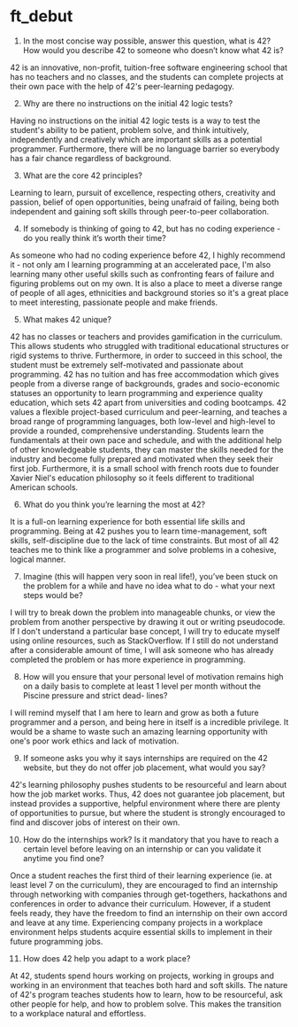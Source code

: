 # ft_debut

1. In the most concise way possible, answer this question, what is 42? How would you describe 42 to someone who doesn’t know what 42 is?

42 is an innovative, non-profit, tuition-free software engineering school that has no teachers and no classes, and the students can complete projects at their own pace with the help of 42's peer-learning pedagogy. 

2. Why are there no instructions on the initial 42 logic tests?

Having no instructions on the initial 42 logic tests is a way to test the student's ability to be patient, problem solve, and think intuitively, independently and creatively which are important skills as a potential programmer. Furthermore, there will be no language barrier so everybody has a fair chance regardless of background.

3. What are the core 42 principles?

Learning to learn, pursuit of excellence, respecting others, creativity and passion, belief of open opportunities, being unafraid of failing, being both independent and gaining soft skills through peer-to-peer collaboration. 

4. If somebody is thinking of going to 42, but has no coding experience - do you really think it’s worth their time?

As someone who had no coding experience before 42, I highly recommend it - not only am I learning programming at an accelerated pace, I'm also learning many other useful skills such as confronting fears of failure and figuring problems out on my own. It is also a place to meet a diverse range of people of all ages, ethnicities and background stories so it's a great place to meet interesting, passionate people and make friends.

5. What makes 42 unique?

42 has no classes or teachers and provides gamification in the curriculum. This allows students who struggled with traditional educational structures or rigid systems to thrive. Furthermore, in order to succeed in this school, the student must be extremely self-motivated and passionate about programming.
42 has no tuition and has free accommodation which gives people from a diverse range of backgrounds, grades and socio-economic statuses an opportunity to learn programming and experience quality education, which sets 42 apart from universities and coding bootcamps. 
42 values a flexible project-based curriculum and peer-learning, and teaches a broad range of programming languages, both low-level and high-level to provide a rounded, comprehensive understanding. Students learn the fundamentals at their own pace and schedule, and with the additional help of other knowledgeable students, they can master the skills needed for the industry and become fully prepared and motivated when they seek their first job.
Furthermore, it is a small school with french roots due to founder Xavier Niel's education philosophy so it feels different to traditional American schools.

6. What do you think you’re learning the most at 42?

It is a full-on learning experience for both essential life skills and programming. Being at 42 pushes you to learn time-management, soft skills, self-discipline due to the lack of time constraints. But most of all 42 teaches me to think like a programmer and solve problems in a cohesive, logical manner.

7. Imagine (this will happen very soon in real life!), you’ve been stuck on the problem for a while and have no idea what to do - what your next steps would be?

I will try to break down the problem into manageable chunks, or view the problem from another perspective by drawing it out or writing pseudocode. If I don't understand a particular base concept, I will try to educate myself using online resources, such as StackOverflow. If I still do not understand after a considerable amount of time, I will ask someone who has already completed the problem or has more experience in programming. 

8. How will you ensure that your personal level of motivation remains high on a daily basis to complete at least 1 level per month without the Piscine pressure and strict dead- lines?

I will remind myself that I am here to learn and grow as both a future programmer and a person, and being here in itself is a incredible privilege. It would be a shame to waste such an amazing learning opportunity with one's poor work ethics and lack of motivation.

9. If someone asks you why it says internships are required on the 42 website, but they do not offer job placement, what would you say?

42's learning philosophy pushes students to be resourceful and learn about how the job market works. Thus, 42 does not guarantee job placement, but instead provides a supportive, helpful environment where there are plenty of opportunities to pursue, but where the student is strongly encouraged to find and discover jobs of interest on their own.

10. How do the internships work? Is it mandatory that you have to reach a certain level before leaving on an internship or can you validate it anytime you find one?

Once a student reaches the first third of their learning experience (ie. at least level 7 on the curriculum), they are encouraged to find an internship through networking with companies through get-togethers, hackathons and conferences in order to advance their curriculum. However, if a student feels ready, they have the freedom to find an internship on their own accord and leave at any time. Experiencing company projects in a workplace environment helps students acquire essential skills to implement in their future programming jobs.

11. How does 42 help you adapt to a work place?

At 42, students spend hours working on projects, working in groups and working in an environment that teaches both hard and soft skills. The nature of 42's program teaches students how to learn, how to be resourceful, ask other people for help, and how to problem solve. This makes the transition to a workplace natural and effortless.
